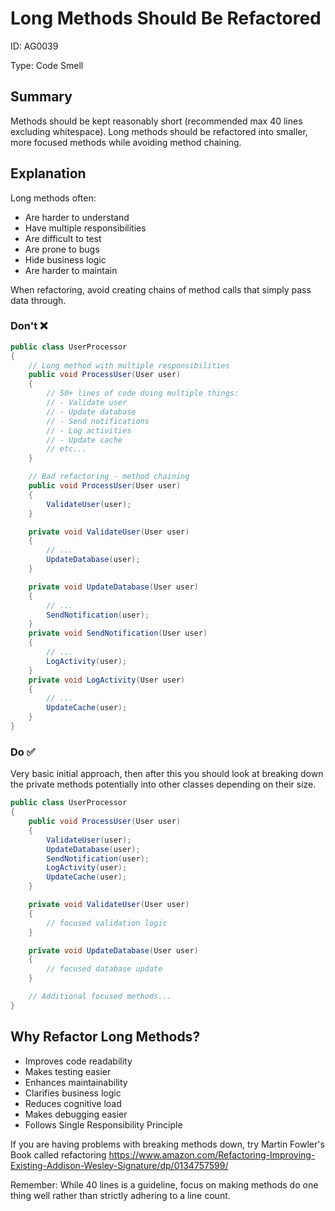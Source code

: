 ﻿# Long Methods Should Be Refactored

ID: AG0039

Type: Code Smell

## Summary

Methods should be kept reasonably short (recommended max 40 lines excluding whitespace). Long methods should be refactored into smaller, more focused methods while avoiding method chaining.

## Explanation

Long methods often:

- Are harder to understand
- Have multiple responsibilities
- Are difficult to test
- Are prone to bugs
- Hide business logic
- Are harder to maintain

When refactoring, avoid creating chains of method calls that simply pass data through.

### Don't ❌

```csharp
public class UserProcessor
{
    // Long method with multiple responsibilities
    public void ProcessUser(User user)
    {
        // 50+ lines of code doing multiple things:
        // - Validate user
        // - Update database
        // - Send notifications
        // - Log activities
        // - Update cache
        // etc...
    }

    // Bad refactoring - method chaining
    public void ProcessUser(User user)
    {
        ValidateUser(user);
    }

    private void ValidateUser(User user)
    {
        // ...
        UpdateDatabase(user);
    }

    private void UpdateDatabase(User user)
    {
        // ...
        SendNotification(user);
    }
    private void SendNotification(User user)
    {
        // ...
        LogActivity(user);
    }
    private void LogActivity(User user)
    {
        // ...
        UpdateCache(user);
    }
}
```

### Do ✅

Very basic initial approach, then after this you should look at breaking down the private methods potentially into other classes depending on their size.

```csharp
public class UserProcessor
{
    public void ProcessUser(User user)
    {
        ValidateUser(user);
        UpdateDatabase(user);
        SendNotification(user);
        LogActivity(user);
        UpdateCache(user);
    }

    private void ValidateUser(User user)
    {
        // focused validation logic
    }

    private void UpdateDatabase(User user)
    {
        // focused database update
    }

    // Additional focused methods...
}
```

## Why Refactor Long Methods?

- Improves code readability
- Makes testing easier
- Enhances maintainability
- Clarifies business logic
- Reduces cognitive load
- Makes debugging easier
- Follows Single Responsibility Principle

If you are having problems with breaking methods down, try Martin Fowler's Book called refactoring https://www.amazon.com/Refactoring-Improving-Existing-Addison-Wesley-Signature/dp/0134757599/

Remember: While 40 lines is a guideline, focus on making methods do one thing well rather than strictly adhering to a line count.
